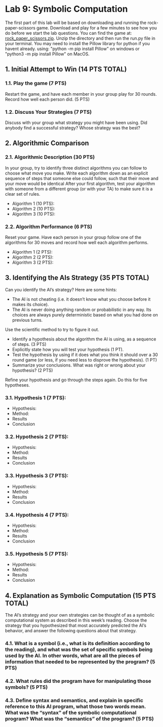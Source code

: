 # Lab 9: Symbolic Computation

The first part of this lab will be based on downloading and running the rock-paper-scissors game. Download and play
for a few minutes to see how you do before we start the lab questions. You can find the game at:
[rock_paper_scissors.zip](rock_paper_scissors.zip). Unzip the directory and then run the run.py file in your terminal.
You may need to install the Pillow library for python if you havent already. using: "python -m pip install Pillow" on 
windows or "python3 -m pip install Pillow" on MacOS.

## 1. Initial Attempt to Win (14 PTS TOTAL)

### 1.1. Play the game (7 PTS)
Restart the game, and have each member in your group play for 30 rounds. Record how well each person did. (5 PTS)

### 1.2. Discuss Your Strategies (7 PTS)
Discuss with your group what strategy you might have been using. Did anybody find a successful strategy? 
Whose strategy was the best?

## 2. Algorithmic Comparison

### 2.1. Algorithmic Description (30 PTS)
In your group, try to identify three distinct algorithms you can follow to choose what move you make. 
Write each algorithm down as an explicit sequence of steps that someone else could follow, such that their move and your move would be identical
After your first algorithm, test your algorithm with someone from a different group (or with your TA) to make sure it is a clear set of rules.
- Algorithm 1 (10 PTS):
- Algorithm 2 (10 PTS):
- Algorithm 3 (10 PTS):

### 2.2. Algorithm Performance (6 PTS)
Reset your game. 
Have each person in your group follow one of the algorithms for 30 moves and record how well each algorithm performs.
- Algorithm 1 (2 PTS):
- Algorithm 2 (2 PTS):
- Algorithm 3 (2 PTS):

## 3. Identifying the AIs Strategy (35 PTS TOTAL)
Can you identify the AI’s strategy? Here are some hints:
- The AI is not cheating (i.e. it doesn’t know what you choose before it makes its choice).
- The AI is never doing anything random or probabilistic in any way.
Its choices are always purely deterministic based on what you had done on previous turns.

Use the scientific method to try to figure it out.
- Identify a hypothesis about the algorithm the AI is using, as a sequence of steps. (3 PTS)
- Explicitly state how you will test your hypothesis (1 PT).
- Test the hypothesis by using if it does what you think it should over a 30 round game (or less, if you need less to disprove the hypothesis). (1 PT)
- Summarize your conclusions. What was right or wrong about your hypothesis? (2 PTS)

Refine your hypothesis and go through the steps again. Do this for five hypotheses.

### 3.1. Hypothesis 1 (7 PTS):
- Hypothesis:
- Method:
- Results
- Conclusion

### 3.2. Hypothesis 2 (7 PTS):
- Hypothesis:
- Method:
- Results
- Conclusion

### 3.3. Hypothesis 3 (7 PTS):
- Hypothesis:
- Method:
- Results
- Conclusion

### 3.4. Hypothesis 4 (7 PTS):
- Hypothesis:
- Method:
- Results
- Conclusion

### 3.5. Hypothesis 5 (7 PTS):
- Hypothesis:
- Method:
- Results
- Conclusion

## 4. Explanation as Symbolic Computation (15 PTS TOTAL)
The AI’s strategy and your own strategies can be thought of as a symbolic computational system as described in this week’s reading. 
Choose the strategy that you hypothesized that most accurately predicted the AI’s behavior, and answer the following questions about that strategy.

### 4.1. What is a symbol (i.e., what is its definition according to the reading), and what was the set of specific symbols being used by the AI. In other words, what are all the pieces of information that needed to be represented by the program? (5 PTS)
### 4.2. What rules did the program have for manipulating those symbols? (5 PTS)
### 4.3. Define syntax and semantics, and explain in specific reference to this AI program, what those two words mean. What was the “syntax” of the symbolic computational program? What was the “semantics” of the program? (5 PTS)